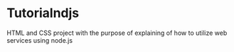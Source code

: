 # Tutorialndjs
HTML and CSS project with the purpose of explaining of how to utilize web services using node.js
